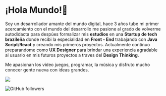# ¡Hola Mundo!👋

Soy un desarrollador amante del mundo digital, hace 3 años tube mi primer acercamiento con el mundo del desarrollo me pasione al grado de volverme autodidacta para despúes formalizar mis **estudios** en una **Startup de tech brazileña** donde recibi la especialidad en **Front - End** trabajando con **Java Script**/**React** y creando mis primeros proyectos. Actualmente continuo preparandome como **UX Designer** para brindar una experiencia agradable al usuario en mis futuros proyectos a traves del **Design Thinking**.

Me apasionan los video juegos, programar, la música y disfruto mucho conocer gente nueva con ideas grandes.

![](https://i.kym-cdn.com/photos/images/original/001/067/706/d8e.gif)

![GitHub followers](https://img.shields.io/github/followers/GonzaloAqui?style=social)

